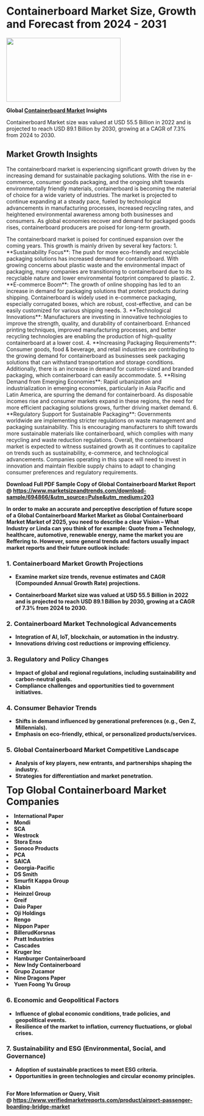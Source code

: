 <H1>Containerboard Market Size, Growth and Forecast from 2024 - 2031</H1><img class="aligncenter size-medium wp-image-584254" src="https://thirdeyenews.in/wp-content/uploads/2024/09/Global-Market-Research-300x168.jpeg" alt="" width="300" height="168" /><p><strong>Global&nbsp;<a href="https://www.marketsizeandtrends.com/download-sample/694866/&amp;utm_source=Pulse&amp;utm_medium=203">Containerboard Market</a> Insights</strong></p><p>Containerboard Market size was valued at USD 55.5 Billion in 2022 and is projected to reach USD 89.1 Billion by 2030, growing at a CAGR of 7.3% from 2024 to 2030.</p><p><h2>Market Growth Insights</h2> <p>The containerboard market is experiencing significant growth driven by the increasing demand for sustainable packaging solutions. With the rise in e-commerce, consumer goods packaging, and the ongoing shift towards environmentally friendly materials, containerboard is becoming the material of choice for a wide variety of industries. The market is projected to continue expanding at a steady pace, fueled by technological advancements in manufacturing processes, increased recycling rates, and heightened environmental awareness among both businesses and consumers. As global economies recover and demand for packaged goods rises, containerboard producers are poised for long-term growth.</p> <p><strong></strong></p> <p>The containerboard market is poised for continued expansion over the coming years. This growth is mainly driven by several key factors: 1. **Sustainability Focus**: The push for more eco-friendly and recyclable packaging solutions has increased demand for containerboard. With growing concerns about plastic waste and the environmental impact of packaging, many companies are transitioning to containerboard due to its recyclable nature and lower environmental footprint compared to plastic. 2. **E-commerce Boom**: The growth of online shopping has led to an increase in demand for packaging solutions that protect products during shipping. Containerboard is widely used in e-commerce packaging, especially corrugated boxes, which are robust, cost-effective, and can be easily customized for various shipping needs. 3. **Technological Innovations**: Manufacturers are investing in innovative technologies to improve the strength, quality, and durability of containerboard. Enhanced printing techniques, improved manufacturing processes, and better recycling technologies are enabling the production of high-quality containerboard at a lower cost. 4. **Increasing Packaging Requirements**: Consumer goods, food & beverage, and retail industries are contributing to the growing demand for containerboard as businesses seek packaging solutions that can withstand transportation and storage conditions. Additionally, there is an increase in demand for custom-sized and branded packaging, which containerboard can easily accommodate. 5. **Rising Demand from Emerging Economies**: Rapid urbanization and industrialization in emerging economies, particularly in Asia Pacific and Latin America, are spurring the demand for containerboard. As disposable incomes rise and consumer markets expand in these regions, the need for more efficient packaging solutions grows, further driving market demand. 6. **Regulatory Support for Sustainable Packaging**: Governments worldwide are implementing stricter regulations on waste management and packaging sustainability. This is encouraging manufacturers to shift towards more sustainable materials like containerboard, which complies with many recycling and waste reduction regulations. Overall, the containerboard market is expected to witness sustained growth as it continues to capitalize on trends such as sustainability, e-commerce, and technological advancements. Companies operating in this space will need to invest in innovation and maintain flexible supply chains to adapt to changing consumer preferences and regulatory requirements.</p> <p><strong></p><p><span class=""><strong>Download Full PDF Sample Copy of Global Containerboard Market Report</strong> @ <a href="https://www.marketsizeandtrends.com/download-sample/694866/&amp;utm_source=Pulse&amp;utm_medium=203" target="_blank">https://www.marketsizeandtrends.com/download-sample/694866/&amp;utm_source=Pulse&amp;utm_medium=203</a></span></p><p>In order to make an accurate and perceptive description of future scope of a Global&nbsp;Containerboard Market Market as Global&nbsp;Containerboard Market Market of 2025, you need to describe a clear Vision &ndash; What Industry or Linda can you think of for example: Quote from a Technology, healthcare, automotive, renewable energy, name the market you are Reffering to. However, some general trends and factors usually impact market reports and their future outlook include:</p><h3>1.&nbsp;<strong>Containerboard Market Growth Projections</strong></h3><ul><li>Examine market size trends, revenue estimates and CAGR (Compounded Annual Growth Rate) projections.</li><li><p>Containerboard Market size was valued at USD 55.5 Billion in 2022 and is projected to reach USD 89.1 Billion by 2030, growing at a CAGR of 7.3% from 2024 to 2030.</p></li></ul><h3>2.&nbsp;<strong>Containerboard Market Technological Advancements</strong></h3><ul><li>Integration of AI, IoT, blockchain, or automation in the industry.</li><li>Innovations driving cost reductions or improving efficiency.</li></ul><h3>3.&nbsp;<strong>Regulatory and Policy Changes</strong></h3><ul><li>Impact of global and regional regulations, including sustainability and carbon-neutral goals.</li><li>Compliance challenges and opportunities tied to government initiatives.</li></ul><h3>4.&nbsp;<strong>Consumer Behavior Trends</strong></h3><ul><li>Shifts in demand influenced by generational preferences (e.g., Gen Z, Millennials).</li><li>Emphasis on eco-friendly, ethical, or personalized products/services.</li></ul><h3>5.&nbsp;<strong>Global Containerboard Market Competitive Landscape</strong></h3><ul><li>Analysis of key players, new entrants, and partnerships shaping the industry.</li><li>Strategies for differentiation and market penetration.</li></ul><p data-pm-slice="1 1 []"><span style="color: inherit; font-family: inherit; font-size: 25px;">Top Global Containerboard Market Companies</span></p><div class="" data-test-id=""><p><li>International Paper</li><li> Mondi</li><li> SCA</li><li> Westrock</li><li> Stora Enso</li><li> Sonoco Products</li><li> PCA</li><li> SAICA</li><li> Georgia-Pacific</li><li> DS Smith</li><li> Smurfit Kappa Group</li><li> Klabin</li><li> Heinzel Group</li><li> Greif</li><li> Daio Paper</li><li> Oji Holdings</li><li> Rengo</li><li> Nippon Paper</li><li> BillerudKorsnas</li><li> Pratt Industries</li><li> Cascades</li><li> Kruger Inc</li><li> Hamburger Containerboard</li><li> New Indy Containerboard</li><li> Grupo Zucamor</li><li> Nine Dragons Paper</li><li> Yuen Foong Yu Group</li></p></div><h3>6.&nbsp;<strong>Economic and Geopolitical Factors</strong></h3><ul><li>Influence of global economic conditions, trade policies, and geopolitical events.</li><li>Resilience of the market to inflation, currency fluctuations, or global crises.</li></ul><h3>7.&nbsp;<strong>Sustainability and ESG (Environmental, Social, and Governance)</strong></h3><ul><li>Adoption of sustainable practices to meet ESG criteria.</li><li>Opportunities in green technologies and circular economy principles.</li></ul><h2><strong style="font-size: 14px;">For More Information or Query, Visit @&nbsp;</strong><a style="background-color: #ffffff; font-size: 14px;" href="https://www.marketsizeandtrends.com/report/containerboard-market/" target="_blank">https://www.verifiedmarketreports.com/product/airport-passenger-boarding-bridge-market</a></h2>

